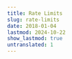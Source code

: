 ```yaml
---
title: Rate Limits
slug: rate-limits
date: 2018-01-04
lastmod: 2024-10-22
show_lastmod: true
untranslated: 1
---
```


